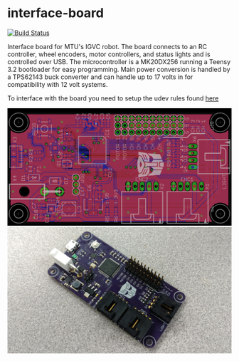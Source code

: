 # interface-board
[![Build Status](https://travis-ci.org/MTU-Autobot/interface-board.svg?branch=master)](https://travis-ci.org/MTU-Autobot/interface-board)

Interface board for MTU's IGVC robot. The board connects to an RC controller, wheel encoders, motor controllers, and status lights and is controlled over USB. The microcontroller is a MK20DX256 running a Teensy 3.2 bootloader for easy programming. Main power conversion is handled by a TPS62143 buck converter and can handle up to 17 volts in for compatibility with 12 volt systems.


To interface with the board you need to setup the udev rules found [here](https://www.pjrc.com/teensy/loader_linux.html)


![pcb layout](/images/board.png)
![assembled board](/images/pcb.jpg)
